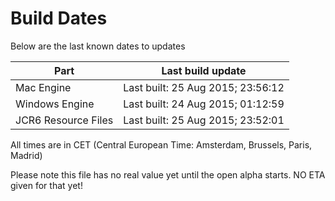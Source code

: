 # Build Dates

Below are the last known dates to updates

Part | Last build update
-----|-----
Mac Engine | Last built: 25 Aug 2015; 23:56:12
Windows Engine | Last built: 24 Aug 2015; 01:12:59
JCR6 Resource Files | Last built: 25 Aug 2015; 23:52:01
All times are in CET (Central European Time: Amsterdam, Brussels, Paris, Madrid)


Please note this file has no real value yet until the open alpha starts. NO ETA given for that yet!
